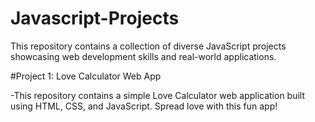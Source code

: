 # Javascript-Projects
This repository contains a collection of diverse JavaScript projects showcasing web development skills and real-world applications.

#Project 1: Love Calculator Web App

-This repository contains a simple Love Calculator web application built using HTML, CSS, and JavaScript. Spread love with this fun app!
